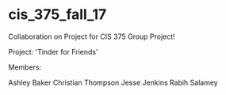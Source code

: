 # cis_375_fall_17
Collaboration on Project for CIS 375 Group Project!

Project: 'Tinder for Friends'

Members:

Ashley Baker
Christian Thompson
Jesse Jenkins
Rabih Salamey

